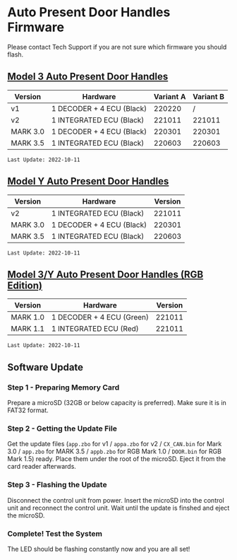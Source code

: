 # Auto Present Door Handles Firmware

Please contact Tech Support if you are not sure which firmware you should flash.

## [Model 3 Auto Present Door Handles](https://evoffer.com/product/model-3-auto-present-door-handles/)
| Version | Hardware | Variant A | Variant B |
| --- | --- | --- | --- |
| v1 | 1 DECODER + 4 ECU (Black) | 220220 | / |
| v2 | 1 INTEGRATED ECU (Black) | 221011 | 221011 |
| MARK 3.0 | 1 DECODER + 4 ECU (Black) | 220301 | 220301 |
| MARK 3.5 | 1 INTEGRATED ECU (Black) | 220603 | 220603 |

```
Last Update: 2022-10-11
```

## [Model Y Auto Present Door Handles](https://evoffer.com/product/model-y-auto-present-door-handles/)
| Version | Hardware | Version |
| --- | --- | --- |
| v2 | 1 INTEGRATED ECU (Black) | 221011 |
| MARK 3.0 | 1 DECODER + 4 ECU (Black) | 220301 |
| MARK 3.5 | 1 INTEGRATED ECU (Black) | 220603 |

```
Last Update: 2022-10-11
```

## [Model 3/Y Auto Present Door Handles (RGB Edition)](https://evoffer.com/product/model-3-auto-present-door-handles-rgb-edition/)
| Version | Hardware | Version |
| --- | --- | --- |
| MARK 1.0 | 1 DECODER + 4 ECU (Green) | 221011 |
| MARK 1.1 | 1 INTEGRATED ECU (Red) | 221011 |
```
Last Update: 2022-10-11
```

## Software Update
### Step 1 - Preparing Memory Card
Prepare a microSD (32GB or below capacity is preferred).
Make sure it is in FAT32 format.

### Step 2 - Getting the Update File
Get the update files (`app.zbo` for v1 / `appa.zbo` for v2 / `CX_CAN.bin` for Mark 3.0 / `app.zbo` for MARK 3.5 / `appb.zbo` for RGB Mark 1.0 / `DOOR.bin` for RGB Mark 1.5) ready. Place them under the root of the microSD. Eject it from the card reader afterwards.

### Step 3 - Flashing the Update
Disconnect the control unit from power.
Insert the microSD into the control unit and reconnect the control unit.
Wait until the update is finshed and eject the microSD.


### Complete! Test the System
The LED should be flashing constantly now and you are all set!
